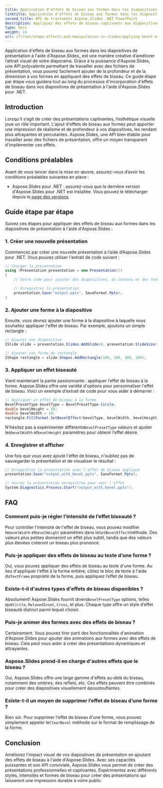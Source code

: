 ```yaml
---
title: Application d'effets de biseau aux formes dans les diapositives de présentation à l'aide d'Aspose.Slides
linktitle: Application d'effets de biseau aux formes dans les diapositives de présentation à l'aide d'Aspose.Slides
second_title: API de traitement Aspose.Slides .NET PowerPoint
description: Appliquez des effets de biseau captivants aux diapositives de présentation à l’aide de l’API Aspose.Slides. Améliorez l'attrait visuel avec un guide étape par étape et le code source. Découvrez comment implémenter des effets de biseau pour des présentations dynamiques.
type: docs
weight: 24
url: /fr/net/shape-effects-and-manipulation-in-slides/applying-bevel-effects-shapes/
---
```

Application d'effets de biseau aux formes dans les diapositives de présentation à l'aide d'Aspose.Slides_ est une manière créative d’améliorer l’attrait visuel de votre diaporama. Grâce à la puissance d'Aspose.Slides, une API polyvalente permettant de travailler avec des fichiers de présentation, vous pouvez facilement ajouter de la profondeur et de la dimension à vos formes en appliquant des effets de biseau. Ce guide étape par étape vous guidera tout au long du processus d'incorporation d'effets de biseau dans vos diapositives de présentation à l'aide d'Aspose.Slides pour .NET.

## Introduction

Lorsqu’il s’agit de créer des présentations captivantes, l’esthétique visuelle joue un rôle important. L'ajout d'effets de biseau aux formes peut apporter une impression de réalisme et de profondeur à vos diapositives, les rendant plus attrayantes et percutantes. Aspose.Slides, une API bien établie pour travailler avec des fichiers de présentation, offre un moyen transparent d'implémenter ces effets.

## Conditions préalables

Avant de vous lancer dans la mise en œuvre, assurez-vous d’avoir les conditions préalables suivantes en place :

-  Aspose.Slides pour .NET : assurez-vous que la dernière version d'Aspose.Slides pour .NET est installée. Vous pouvez le télécharger depuis le[ page des versions](https://releases.aspose.com/slides/net/).

## Guide étape par étape

Suivez ces étapes pour appliquer des effets de biseau aux formes dans les diapositives de présentation à l'aide d'Aspose.Slides :

### 1. Créer une nouvelle présentation

Commencez par créer une nouvelle présentation à l’aide d’Aspose.Slides pour .NET. Vous pouvez utiliser l'extrait de code suivant :

```csharp
// Charger la présentation
using (Presentation presentation = new Presentation())
{
    // Votre code pour ajouter des diapositives, du contenu et des formes se trouve ici

    // Enregistrez la présentation
    presentation.Save("output.pptx", SaveFormat.Pptx);
}
```

### 2. Ajouter une forme à la diapositive

Ensuite, vous devrez ajouter une forme à la diapositive à laquelle vous souhaitez appliquer l'effet de biseau. Par exemple, ajoutons un simple rectangle :

```csharp
// Ajouter une diapositive
ISlide slide = presentation.Slides.AddSlide(0, presentation.SlideSize);

// Ajouter une forme de rectangle
IShape rectangle = slide.Shapes.AddRectangle(100, 100, 300, 200);
```

### 3. Appliquer un effet biseauté

Vient maintenant la partie passionnante : appliquer l’effet de biseau à la forme. Aspose.Slides offre une variété d'options pour personnaliser l'effet de biseau. Voici un exemple d'extrait de code pour vous aider à démarrer :

```csharp
// Appliquer un effet de biseau à la forme
BevelPresetType bevelType = BevelPresetType.Circle;
double bevelHeight = 10;
double bevelWidth = 10;
rectangle.FillFormat.SetBevelEffect(bevelType, bevelWidth, bevelHeight);
```

 N'hésitez pas à expérimenter différents`BevelPresetType` valeurs et ajuster les`bevelWidth` et`bevelHeight` paramètres pour obtenir l’effet désiré.

### 4. Enregistrer et afficher

Une fois que vous avez ajouté l'effet de biseau, n'oubliez pas de sauvegarder la présentation et de visualiser le résultat :

```csharp
// Enregistrez la présentation avec l'effet de biseau appliqué
presentation.Save("output_with_bevel.pptx", SaveFormat.Pptx);

// Ouvrez la présentation enregistrée pour voir l'effet
System.Diagnostics.Process.Start("output_with_bevel.pptx");
```

## FAQ

### Comment puis-je régler l’intensité de l’effet biseauté ?

 Pour contrôler l'intensité de l'effet de biseau, vous pouvez modifier le`bevelWidth` et`bevelHeight` paramètres dans le`SetBevelEffect`méthode. Des valeurs plus petites donneront un effet plus subtil, tandis que des valeurs plus élevées créeront un biseau plus prononcé.

### Puis-je appliquer des effets de biseau au texte d’une forme ?

 Oui, vous pouvez appliquer des effets de biseau au texte d'une forme. Au lieu d'appliquer l'effet à la forme entière, ciblez le bloc de texte à l'aide du`TextFrame` propriété de la forme, puis appliquez l’effet de biseau.

### Existe-t-il d'autres types d'effets de biseau disponibles ?

 Absolument! Aspose.Slides fournit divers`BevelPresetType` options, telles que`Circle`, `RelaxedInset`, `Cross`, et plus. Chaque type offre un style d’effet biseauté distinct parmi lequel choisir.

### Puis-je animer des formes avec des effets de biseau ?

Certainement. Vous pouvez tirer parti des fonctionnalités d'animation d'Aspose.Slides pour ajouter des animations aux formes avec des effets de biseau. Cela peut vous aider à créer des présentations dynamiques et attrayantes.

### Aspose.Slides prend-il en charge d'autres effets que le biseau ?

Oui, Aspose.Slides offre une large gamme d'effets au-delà du biseau, notamment des ombres, des reflets, etc. Ces effets peuvent être combinés pour créer des diapositives visuellement époustouflantes.

### Existe-t-il un moyen de supprimer l’effet de biseau d’une forme ?

 Bien sûr. Pour supprimer l'effet de biseau d'une forme, vous pouvez simplement appeler le`ClearBevel` méthode sur le format de remplissage de la forme.

## Conclusion

Améliorez l'impact visuel de vos diapositives de présentation en ajoutant des effets de biseau à l'aide d'Aspose.Slides. Avec ses capacités puissantes et son API conviviale, Aspose.Slides vous permet de créer des présentations professionnelles et captivantes. Expérimentez avec différents styles, intensités et formes de biseau pour créer des présentations qui laisseront une impression durable à votre public.